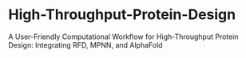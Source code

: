 # High-Throughput-Protein-Design
A User-Friendly Computational Workflow for High-Throughput Protein Design: Integrating RFD, MPNN, and AlphaFold
